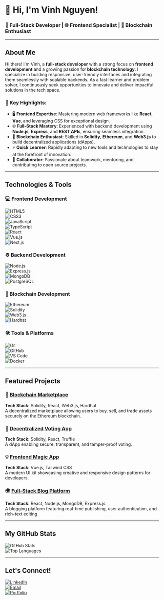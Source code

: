 # 👋 Hi, I'm Vinh Nguyen!  
### 🚀 Full-Stack Developer | 🌐 Frontend Specialist | 🔗 Blockchain Enthusiast  

---

## About Me  

Hi there! I'm Vinh, a **full-stack developer** with a strong focus on **frontend development** and a growing passion for **blockchain technology**. I specialize in building responsive, user-friendly interfaces and integrating them seamlessly with scalable backends. As a fast learner and problem solver, I continuously seek opportunities to innovate and deliver impactful solutions in the tech space.  

### 🌟 Key Highlights:  
- 🖥️ **Frontend Expertise**: Mastering modern web frameworks like **React**, **Vue**, and leveraging CSS for exceptional design.  
- 🌐 **Full-Stack Mastery**: Experienced with backend development using **Node.js**, **Express**, and **REST APIs**, ensuring seamless integration.  
- 🔗 **Blockchain Enthusiast**: Skilled in **Solidity**, **Ethereum**, and **Web3.js** to build decentralized applications (dApps).  
- ⚡ **Quick Learner**: Rapidly adapting to new tools and technologies to stay at the forefront of innovation.  
- 🤝 **Collaborator**: Passionate about teamwork, mentoring, and contributing to open source projects.  

---

## Technologies & Tools  

### 💻 Frontend Development  
![HTML5](https://img.shields.io/badge/-HTML5-E34F26?style=flat-square&logo=html5&logoColor=white)  
![CSS3](https://img.shields.io/badge/-CSS3-1572B6?style=flat-square&logo=css3&logoColor=white)  
![JavaScript](https://img.shields.io/badge/-JavaScript-F7DF1E?style=flat-square&logo=javascript&logoColor=black)  
![TypeScript](https://img.shields.io/badge/-TypeScript-3178C6?style=flat-square&logo=typescript&logoColor=white)  
![React](https://img.shields.io/badge/-React-61DAFB?style=flat-square&logo=react&logoColor=black)  
![Vue.js](https://img.shields.io/badge/-Vue.js-4FC08D?style=flat-square&logo=vue.js&logoColor=white)  
![Next.js](https://img.shields.io/badge/-Next.js-000000?style=flat-square&logo=next.js&logoColor=white)  

### ⚙️ Backend Development  
![Node.js](https://img.shields.io/badge/-Node.js-339933?style=flat-square&logo=node.js&logoColor=white)  
![Express.js](https://img.shields.io/badge/-Express.js-000000?style=flat-square&logo=express&logoColor=white)  
![MongoDB](https://img.shields.io/badge/-MongoDB-47A248?style=flat-square&logo=mongodb&logoColor=white)  
![PostgreSQL](https://img.shields.io/badge/-PostgreSQL-4169E1?style=flat-square&logo=postgresql&logoColor=white)  

### 🔗 Blockchain Development  
![Ethereum](https://img.shields.io/badge/-Ethereum-3C3C3D?style=flat-square&logo=ethereum&logoColor=white)  
![Solidity](https://img.shields.io/badge/-Solidity-363636?style=flat-square&logo=solidity&logoColor=white)  
![Web3.js](https://img.shields.io/badge/-Web3.js-F16822?style=flat-square&logo=javascript&logoColor=white)  
![Hardhat](https://img.shields.io/badge/-Hardhat-F7E01D?style=flat-square&logo=hardhat&logoColor=black)  

### 🛠️ Tools & Platforms  
![Git](https://img.shields.io/badge/-Git-F05032?style=flat-square&logo=git&logoColor=white)  
![GitHub](https://img.shields.io/badge/-GitHub-181717?style=flat-square&logo=github&logoColor=white)  
![VS Code](https://img.shields.io/badge/-VS_Code-007ACC?style=flat-square&logo=visual-studio-code&logoColor=white)  
![Docker](https://img.shields.io/badge/-Docker-2496ED?style=flat-square&logo=docker&logoColor=white)  

---

## Featured Projects  

### 🌟 [Blockchain Marketplace](https://github.com/your-username/blockchain-marketplace)  
**Tech Stack**: Solidity, React, Web3.js, Hardhat  
A decentralized marketplace allowing users to buy, sell, and trade assets securely on the Ethereum blockchain.  

### 🔗 [Decentralized Voting App](https://github.com/your-username/voting-app)  
**Tech Stack**: Solidity, React, Truffle  
A dApp enabling secure, transparent, and tamper-proof voting.  

### 💡 [Frontend Magic App](https://github.com/your-username/frontend-magic)  
**Tech Stack**: Vue.js, Tailwind CSS  
A modern UI kit showcasing creative and responsive design patterns for developers.  

### 🌍 [Full-Stack Blog Platform](https://github.com/your-username/fullstack-blog-platform)  
**Tech Stack**: React, Node.js, MongoDB, Express.js  
A blogging platform featuring real-time publishing, user authentication, and rich-text editing.  

---

## My GitHub Stats  

![GitHub Stats](https://github-readme-stats.vercel.app/api?username=your-username&show_icons=true&theme=radical)  
![Top Languages](https://github-readme-stats.vercel.app/api/top-langs/?username=your-username&layout=compact&theme=radical)  

---

## Let's Connect!  

[![LinkedIn](https://img.shields.io/badge/-LinkedIn-blue?style=flat-square&logo=linkedin&logoColor=white)](https://www.linkedin.com/in/yourprofile/)  
[![Email](https://img.shields.io/badge/-Email-gray?style=flat-square&logo=gmail&logoColor=red)](mailto:your-email@example.com)  
[![Portfolio](https://img.shields.io/badge/-Portfolio-black?style=flat-square&logo=google-chrome&logoColor=white)](https://your-portfolio-link.com)  
